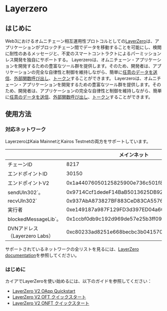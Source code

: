 # Layerzero

## はじめに<a id="introduction"></a>

Web3におけるオムニチェーン相互運用性プロトコルとしての[LayerZero](https://docs.layerzero.network/v2)は、アプリケーションがブロックチェーン間でデータを移動することを可能にし、検閲に耐性のあるメッセージと、不変のスマートコントラクトによるパーミッションレス開発を独自にサポートする。 Layerzeroは、オムニチェーン・アプリケーションを開発するための豊富なツール群を提供します。そのため、開発者は、アプリケーションの完全な自律性と制御を維持しながら、簡単に[任意のデータを送信](https://docs.layerzero.network/v2/home/protocol/contract-standards#oapp)、[外部関数呼び出し](https://docs.layerzero.network/v2/developers/evm/oapp/message-design-patterns)、[トークン](https://docs.layerzero.network/v2/home/protocol/contract-standards#oft)することができます。 Layerzeroは、オムニチェーン・アプリケーションを開発するための豊富なツール群を提供します。そのため、開発者は、アプリケーションの完全な自律性と制御を維持しながら、簡単に[任意のデータを送信](https://docs.layerzero.network/v2/home/protocol/contract-standards#oapp)、[外部関数呼び出し](https://docs.layerzero.network/v2/developers/evm/oapp/message-design-patterns)、[トークン](https://docs.layerzero.network/v2/home/protocol/contract-standards#oft)することができます。

## 使用方法<a id="usage"></a>

### 対応ネットワーク

LayerzeroはKaia MainnetとKairos Testnetの両方をサポートしています。

|                         | メインネット                                     | カイロス                                       |
| ----------------------- | ------------------------------------------ | ------------------------------------------ |
| チェーンID                  | 8217                                       | 1001                                       |
| エンドポイントID               | 30150                                      | 40150                                      |
| エンドポイントV2               | 0x1a44076050125825900e736c501f859c50fE728c | 0x6EDCE65403992e310A62460808c4b910D972f10f |
| sendUln302\`。           | 0x9714Ccf1dedeF14BaB5013625DB92746C1358cb4 | 0x6bd925aA58325fba65Ea7d4412DDB2E5D2D9427d |
| recvUln302\`            | 0x937AbA873827BF883CeD83CA557697427eAA46Ee | 0xFc4eA96c3de3Ba60516976390fA4E945a0b8817B |
| 実行者                     | 0xe149187a987F129FD3d397ED04a60b0b89D1669f | 0xddF3266fEAa899ACcf805F4379E5137144cb0A7D |
| blockedMessageLib\`。    | 0x1ccbf0db9c192d969de57e25b3ff09a25bb1d862 | 0xAe0549FeF1B77d2D187C867Ad9a5432A9e8381C9 |
| DVNアドレス（Layerzero Labs） | 0xc80233ad8251e668becbc3b0415707fc7075501e | 0xe4fe9782b809b7d66f0dcd10157275d2c4e4898d |

サポートされているネットワークの全リストを見るには、[LayerZero documentation](https://docs.layerzero.network/v2/deployments/chains/klaytn)を参照してください。

### はじめに

カイアでLayerZeroを使い始めるには、以下のガイドを参照してください：

- [LayerZero V2 OApp Quickstart](https://docs.layerzero.network/v2/developers/evm/oapp/overview)
- [LayerZero V2 OFT クイックスタート](https://docs.layerzero.network/v2/developers/evm/oft/quickstart)
- [LayerZero V2 ONFT クイックスタート](https://docs.layerzero.network/v2/developers/evm/onft/quickstart)